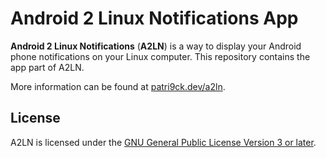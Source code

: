 # Android 2 Linux Notifications App
**Android 2 Linux Notifications** (**A2LN**) is a way to display your Android phone notifications on your Linux computer. This repository contains the app part of A2LN.

More information can be found at [patri9ck.dev/a2ln](https://patri9ck.dev/a2ln/).

## License
A2LN is licensed under the [GNU General Public License Version 3 or later](COPYING).

